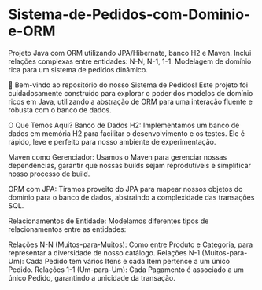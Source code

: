 # Sistema-de-Pedidos-com-Dominio-e-ORM
Projeto Java com ORM utilizando JPA/Hibernate, banco H2 e Maven. Inclui relações complexas entre entidades: N-N, N-1, 1-1. Modelagem de domínio rica para um sistema de pedidos dinâmico.

🚀 Bem-vindo ao repositório do nosso Sistema de Pedidos! Este projeto foi cuidadosamente construído para explorar o poder dos modelos de domínio ricos em Java, utilizando a abstração de ORM para uma interação fluente e robusta com o banco de dados.

O Que Temos Aqui?
Banco de Dados H2: Implementamos um banco de dados em memória H2 para facilitar o desenvolvimento e os testes. Ele é rápido, leve e perfeito para nosso ambiente de experimentação.

Maven como Gerenciador: Usamos o Maven para gerenciar nossas dependências, garantir que nossas builds sejam reprodutíveis e simplificar nosso processo de build.

ORM com JPA: Tiramos proveito do JPA para mapear nossos objetos do domínio para o banco de dados, abstraindo a complexidade das transações SQL.

Relacionamentos de Entidade: Modelamos diferentes tipos de relacionamentos entre as entidades:

Relações N-N (Muitos-para-Muitos): Como entre Produto e Categoria, para representar a diversidade de nosso catálogo.
Relações N-1 (Muitos-para-Um): Cada Pedido tem vários Itens e cada Item pertence a um único Pedido.
Relações 1-1 (Um-para-Um): Cada Pagamento é associado a um único Pedido, garantindo a unicidade da transação.
